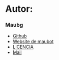 # Autor:
### Maubg

* [Github](https://github.com/maubg-debug)
* [Website de maubot](http://maubot.mooo.com)
* [LICENCIA](https://github.com/maubg-debug/maubot/blob/main/LICENCE.md)
* [Mail](mailto:maubg2007@gmail.com)
